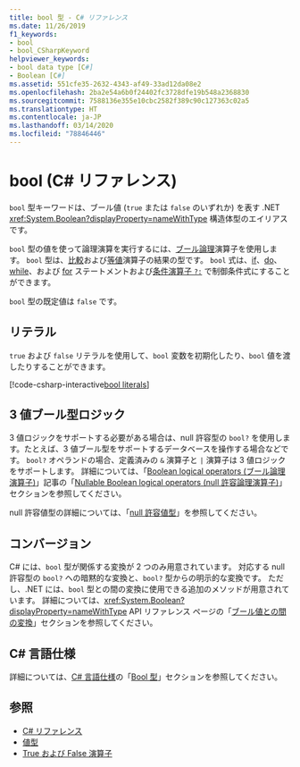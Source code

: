 ```yaml
---
title: bool 型 - C# リファレンス
ms.date: 11/26/2019
f1_keywords:
- bool
- bool_CSharpKeyword
helpviewer_keywords:
- bool data type [C#]
- Boolean [C#]
ms.assetid: 551cfe35-2632-4343-af49-33ad12da08e2
ms.openlocfilehash: 2ba2e54a6b0f24402fc3728dfe19b548a2368830
ms.sourcegitcommit: 7588136e355e10cbc2582f389c90c127363c02a5
ms.translationtype: HT
ms.contentlocale: ja-JP
ms.lasthandoff: 03/14/2020
ms.locfileid: "78846446"
---
```

# <a name="bool-c-reference"></a>bool (C# リファレンス)

`bool` 型キーワードは、ブール値 (`true` または `false` のいずれか) を表す .NET <xref:System.Boolean?displayProperty=nameWithType> 構造体型のエイリアスです。

`bool` 型の値を使って論理演算を実行するには、[ブール論理](../operators/boolean-logical-operators.md)演算子を使用します。 `bool` 型は、[比較](../operators/comparison-operators.md)および[等値](../operators/equality-operators.md)演算子の結果の型です。 `bool` 式は、[if](../keywords/if-else.md)、[do](../keywords/do.md)、[while](../keywords/while.md)、および [for](../keywords/for.md) ステートメントおよび[条件演算子 `?:`](../operators/conditional-operator.md) で制御条件式にすることができます。

`bool` 型の既定値は `false` です。

## <a name="literals"></a>リテラル

`true` および `false` リテラルを使用して、`bool` 変数を初期化したり、`bool` 値を渡したりすることができます。

[!code-csharp-interactive[bool literals](snippets/BoolType.cs#Literals)]

## <a name="three-valued-boolean-logic"></a>3 値ブール型ロジック

3 値ロジックをサポートする必要がある場合は、null 許容型の `bool?` を使用します。たとえば、3 値ブール型をサポートするデータベースを操作する場合などです。 `bool?` オペランドの場合、定義済みの `&` 演算子と `|` 演算子は 3 値ロジックをサポートします。 詳細については、「[Boolean logical operators (ブール論理演算子)](../operators/boolean-logical-operators.md)」記事の「[Nullable Boolean logical operators (null 許容論理演算子)](../operators/boolean-logical-operators.md#nullable-boolean-logical-operators)」セクションを参照してください。

null 許容値型の詳細については、「[null 許容値型](nullable-value-types.md)」を参照してください。

## <a name="conversions"></a>コンバージョン

C# には、`bool` 型が関係する変換が 2 つのみ用意されています。 対応する null 許容型の `bool?` への暗黙的な変換と、`bool?` 型からの明示的な変換です。 ただし、.NET には、`bool` 型との間の変換に使用できる追加のメソッドが用意されています。 詳細については、<xref:System.Boolean?displayProperty=nameWithType> API リファレンス ページの「[ブール値との間の変換](/dotnet/api/system.boolean#converting-to-and-from-boolean-values)」セクションを参照してください。

## <a name="c-language-specification"></a>C# 言語仕様

詳細については、[C# 言語仕様](~/_csharplang/spec/introduction.md)の「[Bool 型](~/_csharplang/spec/types.md#the-bool-type)」セクションを参照してください。

## <a name="see-also"></a>参照

- [C# リファレンス](../index.md)
- [値型](value-types.md)
- [True および False 演算子](../operators/true-false-operators.md)
